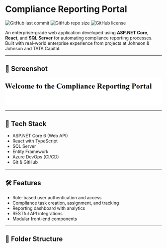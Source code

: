 # Compliance Reporting Portal

![GitHub last commit](https://img.shields.io/github/last-commit/rahulma5777/compliance-reporting-portal)
![GitHub repo size](https://img.shields.io/github/repo-size/rahulma5777/compliance-reporting-portal)
![GitHub license](https://img.shields.io/github/license/rahulma5777/compliance-reporting-portal)

An enterprise-grade web application developed using **ASP.NET Core**, **React**, and **SQL Server** for automating compliance reporting processes. Built with real-world enterprise experience from projects at Johnson & Johnson and TATA Capital.

---

## 📸 Screenshot

![Dashboard Screenshot](./screenshots/screenshot.png) <!-- Replace with your actual image name -->

---

## 🚀 Tech Stack

- ASP.NET Core 6 (Web API)
- React with TypeScript
- SQL Server
- Entity Framework
- Azure DevOps (CI/CD)
- Git & GitHub

---

## 🛠️ Features

- Role-based user authentication and access
- Compliance task creation, assignment, and tracking
- Reporting dashboard with analytics
- RESTful API integrations
- Modular front-end components

---

## 📂 Folder Structure

